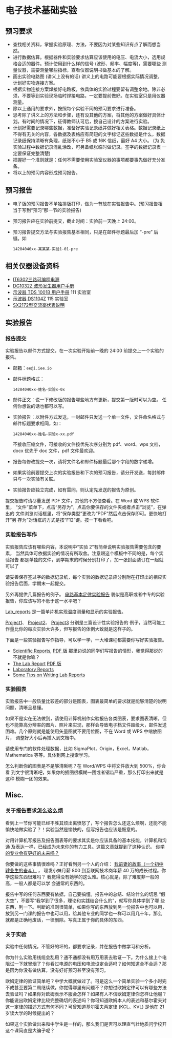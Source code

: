 # 电子技术基础实验

## 预习要求

*   查找相关资料，掌握实验原理、方法，不要因为对某些知识有点了解而想当然。
*   进行数据估算。根据器件和实验要求估算应该使用的电压、电流大小，选用规
    格合适的器件。预计使用到什么样的信号 (波形、频率、幅度等)，需要哪些
    测量仪器，需要测量哪些指标，查看仪器说明书做基本的了解。
*   画出实验电路图 (讲义上没有的话) 讲义上的电路可能要根据实际情况调整，
    计划好实物连接方案。
*   根据实物连接方案焊接好电路板，依具体的实验过程要留有调整余地。除非必
    须，不要等到实验现场临时焊接电路，一定要提前做好。在实验室只是用仪器
    测量。
*   除以上通用的要求外，按照每个实验不同的预习要求进行准备。
*   思考除了讲义上的方法和步骤，还有没其他的方案，将其他的方案做好具体计
    划。有时间的情况下，征得教师认可后，按自己设计的方案进行实验。
*   计划好需要记录哪些数据，准备好实验记录纸并做好相关表格。数据记录纸上
    不得有无关的内容，各数据及表格应有简短的文字标记这些数据是什么，数据
    记录纸保持清晰有条理，纸张不小于 B5 或 16K 信纸，最好 A4 大小。 (为
    免实验过程中数据记录混乱涂改，可另备纸张临时做记录。签字的数据记录表
    一定要保证完整清楚)
*   把握好一个准则就是：任何不需要使用实验室仪器的事项都要事先做好充分准备。
*   将以上的预习内容形成预习报告。

## 预习报告

*   电子版的预习报告不单独排版打印，做为一节放在实验报告中。(预习报告相
    当于写到“预习”那一节的实验报告)
*   预习报告应在实验前提交，截止时间：实验前一天晚上 24:00。
*   预习报告提交方法与实验报告基本相同，只是在邮件标题最后加 “-pre” 后缀。如

        14284040xx-某某某-实验1-01-pre

## 相关仪器设备资料

*   [IT6302三路可编程电源](http://i.iee.io/tmp/IT6302.pdf)
*   [DG1032Z 波形发生器用户手册](http://i.iee.io/tmp/DG1000Z_UserGuide_CN.pdf)
*   [示波器 TDS 1001B 用户手册](http://i.iee.io/tmp/TDS-1001B.pdf) 111 实验室
*   [示波器 DS1104Z](http://i.iee.io/tmp/DS1000Z_UserGuide_CN.pdf) 115 实验室
*   [SX2172型交流毫伏表说明](http://t.cn/RUA2sl2)

## 实验报告

### 报告提交

实验报告以邮件方式提交，在一次实验开始前一晚的 24:00 前提交上一个实验的报告。

*   邮箱：`ee@i.iee.io`
*   邮件标题格式：

        14284040xx-姓名-实验x-0x

*   邮件正文：说一下修改版的报告哪些地方有更新，提交第一版时可以为空。
    任何你想说的话也都可以写。
*   实验报告：以附件方式发送，一封邮件只发送一个单一文件，文件命名格式与
    邮件标题要求相同，如：

        14284040xx-姓名-实验x-xx.pdf

    不接收压缩文件，可接收的文件按优先次序分别为 pdf、word、wps 文档，
    docx 优先于 doc 文件，pdf 文件最欢迎。
*   报告每修改提交一次，请将文件名和邮件标题最后那个字段的数字递增。
*   如果实验前要提交上次的实验报告和下次的预习报告，请分开发送，每封邮件
    只与一次实验有关联。
*   实验报告应独立完成，如有雷同，则认定先发送的报告为原创。

提交报告时请尽量发送 PDF 文件，其他的不方便查看。在 Word 或 WPS 软件里，
“文件”菜单下，点击“另存为”，点击你要保存的文件夹或者点击“浏览”，在弹出的
文件浏览对话框里，将“保存类型”更改为“PDF”然后点击保存即可。更快地打开“另
存为”对话框的方式是按“F12”键。按一下看看吧。

### 实验报告写作

实验报告应该有哪些内容，本说明中“实验 2”有简单说明实验报告需要包含的要素，
当然具体可依据实验的情况有所取舍。注意跟这个模板中不同的是，每个实验报告
都是单独的文件，到学期末的时候分别打印了，加一张封面装订在一起就可以了

请妥善保存签过字的数据记录纸，每个实验的数据记录应分别附在打印出的相应实
验报告后面，学期末一起提交。

另外再提供几篇报告的例子。
[电路基本定律实验报告](http://i.iee.io/tmp/circuitreport.pdf)
貌似是高职或者中专的实验报告，你应该写的不低于这一水平吧？

[Lab_reports](http://writing.engr.psu.edu/workbooks/labreport.html)
是一篇单片机实现温度测量和显示的实验报告。

[Project1](http://i.iee.io/tmp/project1.pdf)、
[Project2](http://i.iee.io/tmp/project2.pdf)、
[Project3](http://i.iee.io/tmp/project3.pdf) 分别是三篇设计性实验报告的
例子，当然可能工作量比你的每次实验大许多，但写报告的体例大致就是这样子的。

下面是一些实验报告写作指导，可以学一学，一大堆课程都需要你写好实验报告。

*   [Scientific Reports](http://writingcenter.unc.edu/handouts/scientific-reports/),
    [PDF 版](http://i.iee.io/tmp/Scientific-Reports-The-Writing-Center.pdf)
    那里边说的同学们写报告的情形，我觉得那说的不就是你嘛？
*   [The Lab Report](http://www.writing.utoronto.ca/advice/specific-types-of-writing/lab-report)
    [PDF 版](http://i.iee.io/tmp/lab-report.pdf)
*   [Laboratory Reports](http://writing.engr.psu.edu/workbooks/laboratory.html)
*   [Some Tips on Writing Lab Reports](http://www.chem.ucla.edu/~gchemlab/labnotebook_web.htm)

### 实验图表

实验报告中一般质量比较差的部分是图表，图表最简单的要求就是能够清楚的说明
问题，清晰且易懂。

如果不是实在无法做到，请使用计算机制作实验报告各类图表，要求图表清晰，但
也不能靠高分辨率的图片、照片来实现，那样会导致电子档文件超级大，邮件发送
困难。几个原则就是能使用矢量图就不要用位图，不在 Word 或 WPS 中缩放图片，
调整好大小后再插入到文档中。

请使用专门的软件处理数据，比如 SigmaPlot，Origin，Excel，Matlab，
Mathematica 等等。具体到网上搜索学习。

怎么判断你的图表是不是够清晰呢？在 Word/WPS 中将文件放大到 500%，你会看
到文字很清晰吧，如果你的插图很模糊一团或者锯齿严重，那么打印出来就是这种
模糊一团的效果。

## Misc.

### 关于报告要求怎么这么烦

看到上一节你可能已经不胜其烦出离愤怒了，写个报告怎么还这么烦啊，还能不能
愉快地做实验了？！实验当然是愉快的，但写报告也应该是惬意的。

对用计算机写报告及报告图表等的要求其实是你应该具备的基本技能，计算机和沟通
及表达一样，已经成为未来你的有力工具。这篇文章就提到了这种认识。
[你学的专业会有更好的未来吗？](http://t.cn/RyRfyuK)

你要做的这些事情很难吗？正好看到另一个人的介绍：
[我前妻的故事（一个初中肄业生的奋斗）](http://ourcoders.com/thread/show/6934/) ，
理发小妹月薪 800 到互联网技术岗年薪 40 万的成长过程。你学这些东西很难吗？
我觉得没有她学的这么难。核心就是，除了难度非一般的高，一般人都是可以学
会通常的东西的。

报告中写的任何东西要有依据，自己要搞懂。报告中的总结、结论什么的切忌
“假大空”，不要写“我学到了很多，理论和实践结合什么的”，就写你具体学到了哪
些东西，列一下。判断的准则很简单，如果你写的东西放到另一份报告中也可以用，
放到另一门课的报告中也可以用，给其他专业的同学也一样可以用几十年，那么
就都是正确地废话，一律删除。写真正属于你的具体的东西。

### 关于实验

实验中任何情况，不管好的坏的，都要求记录，并在报告中做学习和分析。

你为什么实验用线缆会乱用？通不通都没有用万用表去验证一下。为什么接上个电
阻试一下就冒烟了？你看过电源的电压和电流设定合适吗？如何知道合不合适？那
是因为你没有做估算，没有好好预习甚至没有预习。

欧姆定律的验证简单吧？中学大概就做过了。可是这么一个简单实验一个多小时完
不成甚至要第二周继续做，你觉得哪里有问题不？你想过欧姆定律可以有哪些方法
去验证吗？如果你对欧姆表示不服会怎样？如果有人不信欧姆定律你怎样让他服？
你能说出欧姆定律比较完整确切的表述吗？你可知道欧姆本人的表述和基尔霍夫对
这一定律的描述方式有何不同？可曾知道基尔霍夫两定律 (KCL、KVL) 是他在 21
岁读大学的时候提出的？

如果这个实验做出来和中学生是一样的，那么我们是否可以理直气壮地质问学校开
这个课简直是大骗子呢？
